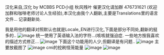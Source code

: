 汉化来自,汉化 by MCBBS PCD小组 秋风残叶 催更汉化请加群 476731621 (欢迎加群和咖啡老师讨论人生经验),本汉化由我个人翻新,主要是Translations里的语言文件...
记录翻新处.

我是用他的翻译对照默认也就是Locale_EN进行汉化,下面是部分不同处,翻新的挺多的..
![image](https://github.com/NEIKI19914/CMI-CMILib-/assets/59737752/b246d330-5861-497c-820b-f8ec3f6dcaff)
统一使用了英语输入法的字符...(咳咳就强迫症.
一些地方按我喜欢的描述方式修正...
![image](https://github.com/NEIKI19914/CMI-CMILib-/assets/59737752/9135bc16-29f4-40af-a17f-1c453b47c286)
下面这个功能用的人少,但翻译是有问题..
![image](https://github.com/NEIKI19914/CMI-CMILib-/assets/59737752/b3196fe1-f063-479c-aeda-051f090e392e)
主要放截图了
![image](https://github.com/NEIKI19914/CMI-CMILib-/assets/59737752/966a3ed4-132d-401a-9e2b-d23037062d8e)
cmi的挖刷怪笼能量
![image](https://github.com/NEIKI19914/CMI-CMILib-/assets/59737752/f43f5c0f-6ba5-47dd-9916-6233bb70e763)
![image](https://github.com/NEIKI19914/CMI-CMILib-/assets/59737752/b83e7e9f-4ddf-4dcc-84af-7cffc0639208)
